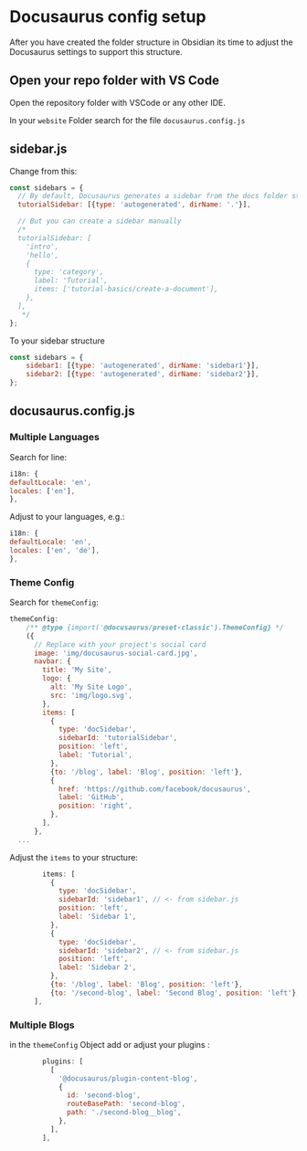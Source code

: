 # Docusaurus config setup 

After you have created the folder structure in Obsidian its time to adjust the Docusaurus settings to support this structure. 

## Open your repo folder with VS Code

Open the repository folder with VSCode or any other IDE.

In your `website` Folder search for the file `docusaurus.config.js`

## sidebar.js

Change from this:
```js
const sidebars = {
  // By default, Docusaurus generates a sidebar from the docs folder structure
  tutorialSidebar: [{type: 'autogenerated', dirName: '.'}],

  // But you can create a sidebar manually
  /*
  tutorialSidebar: [
    'intro',
    'hello',
    {
      type: 'category',
      label: 'Tutorial',
      items: ['tutorial-basics/create-a-document'],
    },
  ],
   */
};
```

To your sidebar structure
```js
const sidebars = {
	sidebar1: [{type: 'autogenerated', dirName: 'sidebar1'}],
	sidebar2: [{type: 'autogenerated', dirName: 'sidebar2'}],
};
```

## docusaurus.config.js

### Multiple Languages

Search for line:
```js
i18n: {
defaultLocale: 'en',
locales: ['en'],
},
```

Adjust to your languages, e.g.:
```js
i18n: {
defaultLocale: 'en',
locales: ['en', 'de'],
},
```

### Theme Config

Search for `themeConfig`:
```js
themeConfig:
    /** @type {import('@docusaurus/preset-classic').ThemeConfig} */
    ({
      // Replace with your project's social card
      image: 'img/docusaurus-social-card.jpg',
      navbar: {
        title: 'My Site',
        logo: {
          alt: 'My Site Logo',
          src: 'img/logo.svg',
        },
        items: [
          {
            type: 'docSidebar',
            sidebarId: 'tutorialSidebar',
            position: 'left',
            label: 'Tutorial',
          },
          {to: '/blog', label: 'Blog', position: 'left'},
          {
            href: 'https://github.com/facebook/docusaurus',
            label: 'GitHub',
            position: 'right',
          },
        ],
      },
  ...
```

Adjust the `items` to your structure:

```js
        items: [
          {
            type: 'docSidebar',
            sidebarId: 'sidebar1', // <- from sidebar.js
            position: 'left',
            label: 'Sidebar 1',
          },
          {
            type: 'docSidebar',
            sidebarId: 'sidebar2', // <- from sidebar.js
            position: 'left',
            label: 'Sidebar 2',
          },
          {to: '/blog', label: 'Blog', position: 'left'},
          {to: '/second-blog', label: 'Second Blog', position: 'left'}, 
	  ],
```

### Multiple Blogs

in the `themeConfig` Object add or adjust your plugins :

```js
		plugins: [
		  [
			'@docusaurus/plugin-content-blog',
			{
			  id: 'second-blog',
			  routeBasePath: 'second-blog',
			  path: './second-blog__blog', 
			},
		  ],
		],
```

